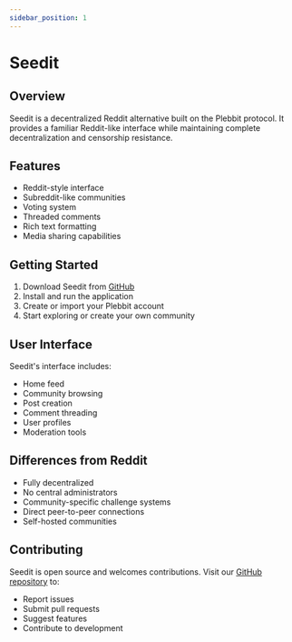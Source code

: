 ```yaml
---
sidebar_position: 1
---
```


# Seedit

## Overview

Seedit is a decentralized Reddit alternative built on the Plebbit protocol. It provides a familiar Reddit-like interface while maintaining complete decentralization and censorship resistance.

## Features

- Reddit-style interface
- Subreddit-like communities
- Voting system
- Threaded comments
- Rich text formatting
- Media sharing capabilities

## Getting Started

1. Download Seedit from [GitHub](https://github.com/plebbit/seedit)
2. Install and run the application
3. Create or import your Plebbit account
4. Start exploring or create your own community

## User Interface

Seedit's interface includes:

- Home feed
- Community browsing
- Post creation
- Comment threading
- User profiles
- Moderation tools

## Differences from Reddit

- Fully decentralized
- No central administrators
- Community-specific challenge systems
- Direct peer-to-peer connections
- Self-hosted communities

## Contributing

Seedit is open source and welcomes contributions. Visit our [GitHub repository](https://github.com/plebbit/seedit) to:

- Report issues
- Submit pull requests
- Suggest features
- Contribute to development